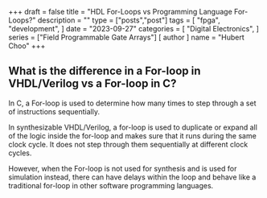 +++
draft = false
title = "HDL For-Loops vs Programming Language For-Loops?"
description = ""
type = ["posts","post"]
tags = [
    "fpga",
    "development",
]
date = "2023-09-27"
categories = [
    "Digital Electronics",
]
series = ["Field Programmable Gate Arrays"]
[ author ]
  name = "Hubert Choo"
+++

## What is the difference in a For-loop in VHDL/Verilog vs a For-loop in C?

In C, a For-loop is used to determine how many times to step through a set of instructions sequentially. 

In synthesizable VHDL/Verilog, a for-loop is used to duplicate or expand all of the logic inside the for-loop and makes sure that it runs during the same clock cycle. It does not step through them sequentially at different clock cycles.

However, when the For-loop is not used for synthesis and is used for simulation instead, there can have delays within the loop and behave like a traditional for-loop in other software programming languages.

